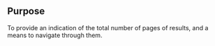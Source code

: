 ## Purpose

To provide an indication of the total number of pages of results, and a means to navigate through them.
